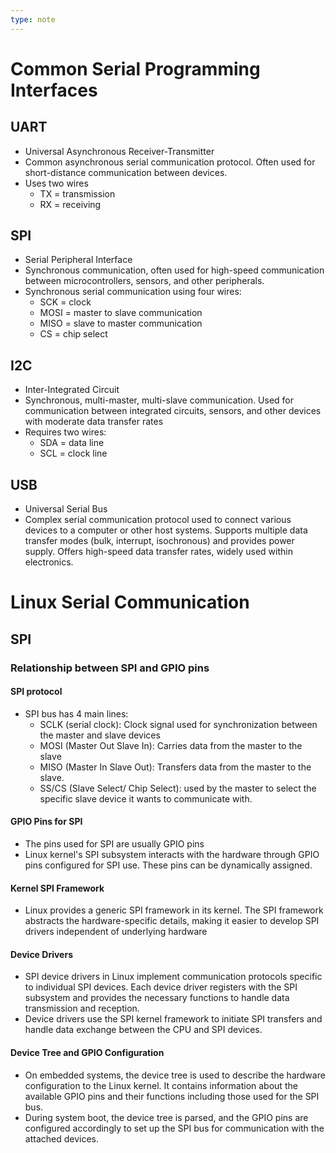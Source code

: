 ```yaml
---
type: note
---
```

# Common Serial Programming Interfaces
## UART
- Universal Asynchronous Receiver-Transmitter
- Common asynchronous serial communication protocol. Often used for short-distance communication between devices. 
- Uses two wires
	- TX = transmission
	- RX = receiving 

## SPI
- Serial Peripheral Interface
- Synchronous communication, often used for high-speed communication between microcontrollers, sensors, and other peripherals.
- Synchronous serial communication using four wires:
	- SCK = clock
	- MOSI = master to slave communication
	- MISO = slave to master communication
	- CS = chip select

## I2C
- Inter-Integrated Circuit
- Synchronous, multi-master, multi-slave communication. Used for communication between integrated circuits, sensors, and other devices with moderate data transfer rates
- Requires two wires:
	- SDA = data line
	- SCL = clock line

## USB
- Universal Serial Bus
- Complex serial communication protocol used to connect various devices to a computer or other host systems. Supports multiple data transfer modes (bulk, interrupt, isochronous) and provides power supply. Offers high-speed data transfer rates, widely used within electronics. 


# Linux Serial Communication
## SPI

### Relationship between SPI and GPIO pins
#### SPI protocol
- SPI bus has 4 main lines:
	- SCLK (serial clock): Clock signal used for synchronization between the master and slave devices
	- MOSI (Master Out Slave In): Carries data from the master to the slave
	- MISO (Master In Slave Out): Transfers data from the master to the slave.
	- SS/CS (Slave Select/ Chip Select): used by the master to select the specific slave device it wants to communicate with. 
#### GPIO Pins for SPI
- The pins used for SPI are usually GPIO pins
- Linux kernel's SPI subsystem interacts with the hardware through GPIO pins configured for SPI use. These pins can be dynamically assigned.
#### Kernel SPI Framework
- Linux provides a generic SPI framework in its kernel. The SPI framework abstracts the hardware-specific details, making it easier to develop SPI drivers independent of underlying hardware
#### Device Drivers
- SPI device drivers in Linux implement communication protocols specific to individual SPI devices. Each device driver registers with the SPI subsystem and provides the necessary functions to handle data transmission and reception. 
- Device drivers use the SPI kernel framework to initiate SPI transfers and handle data exchange between the CPU and SPI devices. 
#### Device Tree and GPIO Configuration
- On embedded systems, the device tree is used to describe the hardware configuration to the Linux kernel. It contains information about the available GPIO pins and their functions including those used for the SPI bus. 
- During system boot, the device tree is parsed, and the GPIO pins are configured accordingly to set up the SPI bus for communication with the attached devices. 